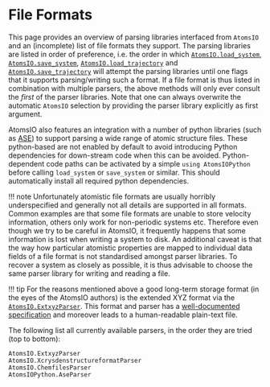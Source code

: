 # File Formats

This page provides an overview of parsing libraries interfaced from `AtomsIO`
and an (incomplete) list of file formats they support. The parsing libraries
are listed in order of preference, i.e. the order in which
[`AtomsIO.load_system`](@ref), [`AtomsIO.save_system`](@ref),
[`AtomsIO.load_trajectory`](@ref) and [`AtomsIO.save_trajectory`](@ref)
will attempt the parsing libraries
until one flags that it supports parsing/writing such a format.
If a file format is thus listed in combination with multiple parsers,
the above methods will only ever consult the *first* of the parser libraries.
Note that one can always overwrite the automatic `AtomsIO` selection by providing
the parser library explicitly as first argument.

AtomsIO also features an integration with a number of python libraries
(such as [ASE](https://ase-lib.org))
to support parsing a wide range of atomic structure files.
These python-based are not enabled by default to avoid introducing Python dependencies
for down-stream code when this can be avoided. Python-dependent code paths can be
activated by a simple `using AtomsIOPython` before calling `load_system` or `save_system`
or similar. This should automatically install all required python dependencies.

!!! note
    Unfortunately atomistic file formats are usually horribly underspecified
    and generally not all details are supported in all formats.
    Common examples are that some file formats are unable to store velocity
    information, others only work for non-periodic systems etc.
    Therefore even though we try to be careful in AtomsIO, it frequently happens that
    some information is lost when writing a system to disk.
    An additional caveat is that the way how particular atomistic properties
    are mapped to individual data fields of a file format is not standardised
    amongst parser libraries. To recover a system as closely as possible,
    it is thus advisable to choose the same parser library for writing and
    reading a file.

!!! tip
    For the reasons mentioned above a good long-term storage format
    (in the eyes of the AtomsIO authors) is the extended XYZ format
    via the [`AtomsIO.ExtxyzParser`](@ref).
    This format and parser has a
    [well-documented specification](https://github.com/libAtoms/extxyz#extended-xyz-specifcation)
    and moreover leads to a human-readable plain-text file.

The following list all currently available parsers, in the order they are tried
(top to bottom):

```@docs
AtomsIO.ExtxyzParser
AtomsIO.XcrysdenstructureformatParser
AtomsIO.ChemfilesParser
AtomsIOPython.AseParser
```
